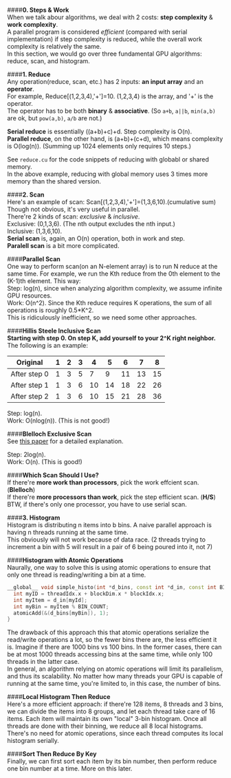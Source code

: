 ####**0. Steps & Work**  
When we talk abour algorithms, we deal with 2 costs: **step complexity** & **work complexity**.  
A parallel program is considered *efficient* (compared with serial implementation) if step complexity is reduced, while the overall work complexity is relatively the same.  
In this section, we would go over three fundamental GPU algorithms: reduce, scan, and histogram.  

####**1. Reduce**  
Any operation(reduce, scan, etc.) has 2 inputs: **an input array** and an **operator**.  
For example, Reduce[(1,2,3,4),'+']=10. (1,2,3,4) is the array, and '+' is the operator.   
The operator has to be both **binary** & **associative**. (So `a+b`, `a||b`, `min(a,b)` are ok, but `pow(a,b)`, `a/b` are not.)  

**Serial reduce** is essentially ((a+b)+c)+d. Step complexity is O(n).  
**Parallel reduce**, on the other hand, is (a+b)+(c+d), which means complexity is O(log(n)). (Summing up 1024 elements only requires 10 steps.)  

See `reduce.cu` for the code snippets of reducing with globabl or shared memory.  
In the above example, reducing with global memory uses 3 times more memory than the shared version.  

####**2. Scan**  
Here's an example of scan: Scan[(1,2,3,4),'+']=(1,3,6,10).(cumulative sum)  
Though not obvious, it's very useful in parallel.  
There're 2 kinds of scan: *exclusive* & *inclusive*.  
Exclusive: (0,1,3,6). (The nth output excludes the nth input.)  
Inclusive: (1,3,6,10).  
**Serial scan** is, again, an O(n) operation, both in work and step.  
**Paralell scan** is a bit more complicated.  

####**Parallel Scan**  
One way to perform scan(on an N-element array) is to run N reduce at the same time. For example, we run the Kth reduce from the 0th element to the (K-1)th element. This way:  
Step: log(n), since when analyzing algorithm complexity, we assume infinite GPU resources.  
Work: O(n^2). Since the Kth reduce requires K operations, the sum of all operations is roughly 0.5*K^2.  
This is ridiculously inefficient, so we need some other approaches.  

####**Hillis Steele Inclusive Scan**  
**Starting with step 0. On step K, add yourself to your 2^K right neighbor.**  
The following is an example:  

|Original|1|2|3|4|5|6|7|8|
|---|---|---|---|---|---|---|---|---|
|After step 0|1|3|5|7|9|11|13|15|
|After step 1|1|3|6|10|14|18|22|26|
|After step 2|1|3|6|10|15|21|28|36|  

Step: log(n).  
Work: O(nlog(n)). (This is not good!)  

####**Blelloch Exclusive Scan**  
See [this paper](http://www.cs.cmu.edu/~./blelloch/papers/Ble93.pdf) for a detailed explanation.  

Step: 2log(n).  
Work: O(n). (This is good!)  

####**Which Scan Should I Use?**  
If there're **more work than processors**, pick the work effcient scan. (**Blelloch**)  
If there're **more processors than work**, pick the step efficient scan. (**H/S**)  
BTW, if there's only one processor, you have to use serial scan.  

####**3. Histogram**  
Histogram is distributing n items into b bins. A naive parallel approach is having n threads running at the same time.  
This obviously will not work because of data race. (2 threads trying to increment a bin with 5 will result in a pair of 6 being poured into it, not 7)  

####**Histogram with Atomic Operations**  
Naurally, one way to solve this is using atomic operations to ensure that only one thread is reading/writing a bin at a time. 
```cpp
__global__ void simple_histo(int *d_bins, const int *d_in, const int BIN_COUNT){
  int myID = threadIdx.x + blockDim.x * blockIdx.x;
  int myItem = d_in[myId];
  int myBin = myItem % BIN_COUNT;
  atomicAdd(&(d_bins[myBin]), 1);
}
```
The drawback of this approach this that atomic operations serialize the read/write operations a lot, so the fewer bins there are, the less efficient it is. Imagine if there are 1000 bins vs 100 bins. In the former cases, there can be at most 1000 threads accessing bins at the same time, while only 100 threads in the latter case.  
In general, an algorithm relying on atomic operations will limit its parallelism, and thus its scalability. No matter how many threads your GPU is capable of running at the same time, you're limited to, in this case, the number of bins.  

####**Local Histogram Then Reduce**  
Here's a more efficient approach: if there're 128 items, 8 threads and 3 bins, we can divide the items into 8 groups, and let each thread take care of 16 items. Each item will maintain its own "local" 3-bin histogram. Once all threads are done with their binning, we reduce all 8 local histograms.  
There's no need for atomic operations, since each thread computes its local histogram serially.  

####**Sort Then Reduce By Key**  
Finally, we can first sort each item by its bin number, then perform reduce one bin number at a time. More on this later.  
